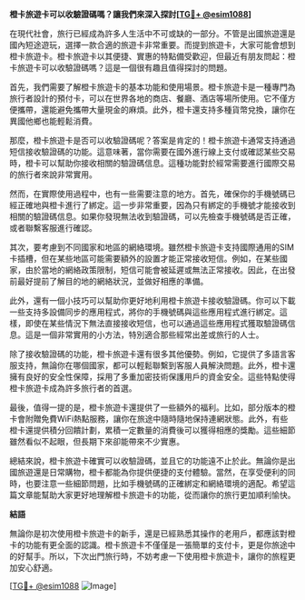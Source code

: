 **橙卡旅遊卡可以收驗證碼嗎？讓我們來深入探討[[TG💪+ @esim1088](https://t.me/s/esim1088)]**

在現代社會，旅行已經成為許多人生活中不可或缺的一部分。不管是出國旅遊還是國內短途遊玩，選擇一款合適的旅遊卡非常重要。而提到旅遊卡，大家可能會想到橙卡旅遊卡。橙卡旅遊卡以其便捷、實惠的特點備受歡迎，但最近有朋友問起：橙卡旅遊卡可以收驗證碼嗎？這是一個很有趣且值得探討的問題。

首先，我們需要了解橙卡旅遊卡的基本功能和使用場景。橙卡旅遊卡是一種專門為旅行者設計的預付卡，可以在世界各地的商店、餐廳、酒店等場所使用。它不僅方便攜帶，還能避免攜帶大量現金的麻煩。此外，橙卡還支持多種貨幣兌換，讓你在異國他鄉也能輕鬆消費。

那麼，橙卡旅遊卡是否可以收驗證碼呢？答案是肯定的！橙卡旅遊卡通常支持通過短信接收驗證碼的功能。這意味著，當你需要在國外進行線上支付或確認某些交易時，橙卡可以幫助你接收相關的驗證碼信息。這種功能對於經常需要進行國際交易的旅行者來說非常實用。

然而，在實際使用過程中，也有一些需要注意的地方。首先，確保你的手機號碼已經正確地與橙卡進行了綁定。這一步非常重要，因為只有綁定的手機號才能接收到相關的驗證碼信息。如果你發現無法收到驗證碼，可以先檢查手機號碼是否正確，或者聯繫客服進行確認。

其次，要考慮到不同國家和地區的網絡環境。雖然橙卡旅遊卡支持國際通用的SIM卡插槽，但在某些地區可能需要額外的設置才能正常接收短信。例如，在某些國家，由於當地的網絡政策限制，短信可能會被延遲或無法正常接收。因此，在出發前最好提前了解目的地的網絡狀況，並做好相應的準備。

此外，還有一個小技巧可以幫助你更好地利用橙卡旅遊卡接收驗證碼。你可以下載一些支持多設備同步的應用程式，將你的手機號碼與這些應用程式進行綁定。這樣，即使在某些情況下無法直接接收短信，也可以通過這些應用程式獲取驗證碼信息。這是一個非常實用的小方法，特別適合那些經常出差或旅行的人士。

除了接收驗證碼的功能，橙卡旅遊卡還有很多其他優勢。例如，它提供了多語言客服支持，無論你在哪個國家，都可以輕鬆聯繫到客服人員解決問題。此外，橙卡還擁有良好的安全性保障，採用了多重加密技術保護用戶的資金安全。這些特點使得橙卡旅遊卡成為許多旅行者的首選。

最後，值得一提的是，橙卡旅遊卡還提供了一些額外的福利。比如，部分版本的橙卡會附贈免費WiFi熱點服務，讓你在旅途中隨時隨地保持連網狀態。此外，有些橙卡還提供積分回饋計劃，累積一定數量的消費後可以獲得相應的獎勵。這些細節雖然看似不起眼，但長期下來卻能帶來不少實惠。

總結來說，橙卡旅遊卡確實可以收驗證碼，並且它的功能遠不止於此。無論你是出國旅遊還是日常購物，橙卡都能為你提供便捷的支付體驗。當然，在享受便利的同時，也要注意一些細節問題，比如手機號碼的正確綁定和網絡環境的適配。希望這篇文章能幫助大家更好地理解橙卡旅遊卡的功能，從而讓你的旅行更加順利愉快。

**結語**

無論你是初次使用橙卡旅遊卡的新手，還是已經熟悉其操作的老用戶，都應該對橙卡的功能有更全面的認識。橙卡旅遊卡不僅僅是一張簡單的支付卡，更是你旅途中的好幫手。所以，下次出門旅行時，不妨考慮一下使用橙卡旅遊卡，讓你的旅程更加安心舒適。

[[TG💪+ @esim1088](https://t.me/s/esim1088) ![Image](https://i.postimg.cc/4NQfJmqS/Snipaste-2025-05-13-00-14-12.png)]